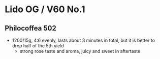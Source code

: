 # Lido OG / V60 No.1

## Philocoffea 502
  - 1200/15g, 4:6 evenly, lasts about 3 minutes in total, but it is better to drop half of the 5th yield
    - strong rose taste and aroma, juicy and sweet in aftertaste
